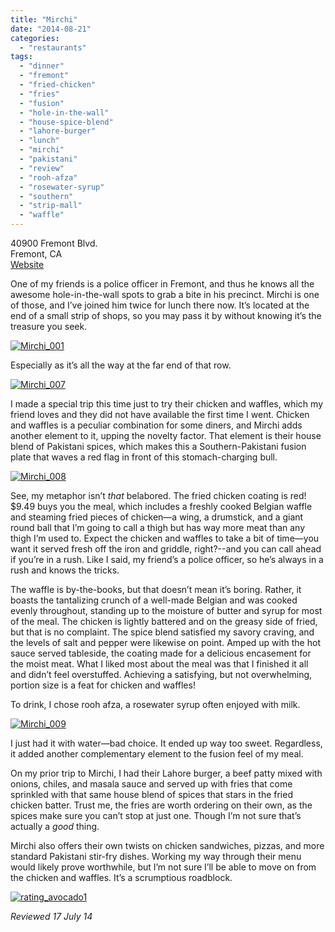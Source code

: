 ```yaml
---
title: "Mirchi"
date: "2014-08-21"
categories: 
  - "restaurants"
tags: 
  - "dinner"
  - "fremont"
  - "fried-chicken"
  - "fries"
  - "fusion"
  - "hole-in-the-wall"
  - "house-spice-blend"
  - "lahore-burger"
  - "lunch"
  - "mirchi"
  - "pakistani"
  - "review"
  - "rooh-afza"
  - "rosewater-syrup"
  - "southern"
  - "strip-mall"
  - "waffle"
---
```


40900 Fremont Blvd.\
Fremont, CA\
[Website](http://www.mirchicafe.com/)

One of my friends is a police officer in Fremont, and thus he knows all the awesome hole-in-the-wall spots to grab a bite in his precinct. Mirchi is one of those, and I’ve joined him twice for lunch there now. It’s located at the end of a small strip of shops, so you may pass it by without knowing it’s the treasure you seek.

[![Mirchi_001](http://s3.amazonaws.com/thegourmez-wpmedia/2014/08/Mirchi_001.jpg)](http://www.thegourmez.com/2014/08/mirchi-pakistani-chicken-waffles-fremont/mirchi_001/)

Especially as it’s all the way at the far end of that row.

[![Mirchi_007](http://s3.amazonaws.com/thegourmez-wpmedia/2014/08/Mirchi_007.jpg)](http://www.thegourmez.com/2014/08/mirchi-pakistani-chicken-waffles-fremont/mirchi_007/)

I made a special trip this time just to try their chicken and waffles, which my friend loves and they did not have available the first time I went. Chicken and waffles is a peculiar combination for some diners, and Mirchi adds another element to it, upping the novelty factor. That element is their house blend of Pakistani spices, which makes this a Southern-Pakistani fusion plate that waves a red flag in front of this stomach-charging bull.

[![Mirchi_008](http://s3.amazonaws.com/thegourmez-wpmedia/2014/08/Mirchi_008.jpg)](http://www.thegourmez.com/2014/08/mirchi-pakistani-chicken-waffles-fremont/mirchi_008/)

See, my metaphor isn’t _that_ belabored. The fried chicken coating is red! $9.49 buys you the meal, which includes a freshly cooked Belgian waffle and steaming fried pieces of chicken—a wing, a drumstick, and a giant round ball that I’m going to call a thigh but has way more meat than any thigh I’m used to. Expect the chicken and waffles to take a bit of time—you want it served fresh off the iron and griddle, right?--and you can call ahead if you’re in a rush. Like I said, my friend’s a police officer, so he’s always in a rush and knows the tricks.

The waffle is by-the-books, but that doesn’t mean it’s boring. Rather, it boasts the tantalizing crunch of a well-made Belgian and was cooked evenly throughout, standing up to the moisture of butter and syrup for most of the meal. The chicken is lightly battered and on the greasy side of fried, but that is no complaint. The spice blend satisfied my savory craving, and the levels of salt and pepper were likewise on point. Amped up with the hot sauce served tableside, the coating made for a delicious encasement for the moist meat. What I liked most about the meal was that I finished it all and didn’t feel overstuffed. Achieving a satisfying, but not overwhelming, portion size is a feat for chicken and waffles!

To drink, I chose rooh afza, a rosewater syrup often enjoyed with milk.

[![Mirchi_009](http://s3.amazonaws.com/thegourmez-wpmedia/2014/08/Mirchi_009.jpg)](http://www.thegourmez.com/2014/08/mirchi-pakistani-chicken-waffles-fremont/mirchi_009/)

I just had it with water—bad choice. It ended up way too sweet. Regardless, it added another complementary element to the fusion feel of my meal.

On my prior trip to Mirchi, I had their Lahore burger, a beef patty mixed with onions, chiles, and masala sauce and served up with fries that come sprinkled with that same house blend of spices that stars in the fried chicken batter. Trust me, the fries are worth ordering on their own, as the spices make sure you can’t stop at just one. Though I’m not sure that’s actually a _good_ thing.

Mirchi also offers their own twists on chicken sandwiches, pizzas, and more standard Pakistani stir-fry dishes. Working my way through their menu would likely prove worthwhile, but I’m not sure I’ll be able to move on from the chicken and waffles. It’s a scrumptious roadblock.

[![rating_avocado1](http://s3.amazonaws.com/thegourmez-wpmedia/2009/02/rating_avocado1.gif)](http://www.thegourmez.com/2009/02/restaurant-review-nanas-durham/rating_avocado1/)

_Reviewed 17 July 14_
